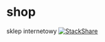 # shop
sklep internetowy
[![StackShare](https://img.shields.io/badge/tech-stack-0690fa.svg?style=flat)](https://stackshare.io/jan127/radius127)
